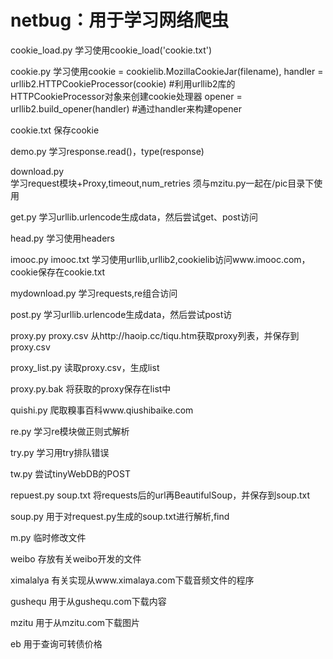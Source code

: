 # netbug：用于学习网络爬虫

cookie_load.py      学习使用cookie_load('cookie.txt')

cookie.py
学习使用cookie = cookielib.MozillaCookieJar(filename),
handler = urllib2.HTTPCookieProcessor(cookie) #利用urllib2库的HTTPCookieProcessor对象来创建cookie处理器
opener = urllib2.build_opener(handler) #通过handler来构建opener

cookie.txt          保存cookie

demo.py             学习response.read()，type(response)

download.py         
学习request模块+Proxy,timeout,num_retries
须与mzitu.py一起在/pic目录下使用

get.py              学习urllib.urlencode生成data，然后尝试get、post访问

head.py             学习使用headers

imooc.py    imooc.txt
学习使用urllib,urllib2,cookielib访问www.imooc.com，cookie保存在cookie.txt

mydownload.py       学习requests,re组合访问

post.py             学习urllib.urlencode生成data，然后尝试post访

proxy.py    proxy.csv
从http://haoip.cc/tiqu.htm获取proxy列表，并保存到proxy.csv

proxy_list.py       读取proxy.csv，生成list

proxy.py.bak        将获取的proxy保存在list中

quishi.py           爬取糗事百科www.qiushibaike.com

re.py               学习re模块做正则式解析

try.py              学习用try排队错误

tw.py				尝试tinyWebDB的POST

repuest.py  soup.txt
将requests后的url再BeautifulSoup，并保存到soup.txt

soup.py             用于对request.py生成的soup.txt进行解析,find

m.py                临时修改文件

weibo  存放有关weibo开发的文件

ximalalya    有关实现从www.ximalaya.com下载音频文件的程序

gushequ 用于从gushequ.com下载内容

mzitu   用于从mzitu.com下载图片

eb      用于查询可转债价格
